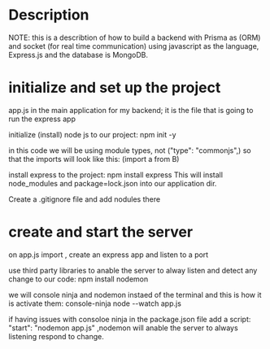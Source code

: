 # Description
NOTE: this is a describtion of how to build a backend with Prisma as (ORM) and socket (for real time communication) using javascript as the language, Express.js and the database is MongoDB.


# initialize and set up the project
app.js in the main application for my backend; it is the file that is going to run the express app

initialize (install) node js to our project: npm init -y

in this code we will be using module types, not ("type": "commonjs",) so that the imports will look like this: (import a from B)

install express to the project: npm install express
This will install node_modules and package=lock.json into our application dir.

Create a .gitignore file and add nodules there

# create and start the server

on app.js import , create an express app and listen to a port

use third party libraries to anable the server to alway listen and detect any change to our code: npm install nodemon

we will console ninja and nodemon instaed of the terminal and this is how it is activate them: console-ninja node --watch app.js

if having issues with consoloe ninja in the package.json file add a script: "start": "nodemon app.js"  ,nodemon will anable the server to  always listening respond to change.





